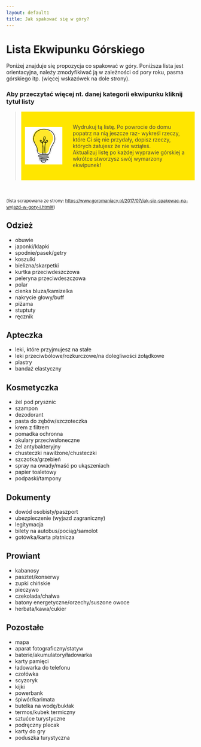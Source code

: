 ```yaml
---
layout: default1
title: Jak spakować się w góry?
---
```


# Lista Ekwipunku Górskiego

Poniżej znajduje się propozycja co spakować w góry. Poniższa lista jest orientacyjna, należy zmodyfikiwać ją w zależności od pory roku, pasma górskiego itp. (więcej wskazówek na dole strony).

<h3 class="bg-greyBase">Aby przeczytać więcej nt. danej kategorii ekwipunku kliknij tytuł listy</h3>

<blockquote>
    <div style="display: flex; align-items: center; background-color:rgb(255, 230, 0); padding: 10px;">
    <img src="assets/images/bulb.png" alt="Żarówka" style="margin-right: 20px; width: 100px; height: auto;">
    <p style= "color: rgb(75, 70, 70); padding: 8px;">
        Wydrukuj tą listę. Po powrocie do domu popatrz na nią jeszcze raz- wykreśl rzeczy, które Ci się nie przydały, dopisz rzeczy, których żałujesz że nie wziąłeś.<br>
        Aktualizuj listę po każdej wyprawie górskiej a wkrótce stworzysz swój wymarzony ekwipunek!
    </p>
    </div>
</blockquote>

<br>

<small>(lista scrapowana ze strony: https://www.goromaniacy.pl/2017/07/jak-sie-spakowac-na-wyjazd-w-gory-i.html#)</small>
<div class="flex flex-col gap-8 w-full">
    <div class="bg-white w-full">
        <a haref="/KGprojects/odziez.html"><h2>Odzież</h2></a>
        <ul>
            <li class="pl-8"> obuwie</li>
            <li class="pl-8"> japonki/klapki</li>
            <li class="pl-8"> spodnie/pasek/getry</li>
            <li class="pl-8"> koszulki</li>
            <li class="pl-8"> bielizna/skarpetki</li>
            <li class="pl-8"> kurtka przeciwdeszczowa</li>
            <li class="pl-8"> peleryna przeciwdeszczowa</li>
            <li class="pl-8"> polar</li>
            <li class="pl-8"> cienka bluza/kamizelka</li>
            <li class="pl-8"> nakrycie głowy/buff</li>
            <li class="pl-8"> piżama</li>
            <li class="pl-8"> stuptuty</li>
            <li class="pl-8"> ręcznik</li>
        </ul>
    </div>
    <div class="bg-greyBase w-full">
        <a haref="/KGprojects/apteczka.html"><h2>Apteczka</h2></a>
        <ul>
            <li class="pl-8"> leki, które przyjmujesz na stałe</li>
            <li class="pl-8"> leki przeciwbólowe/rozkurczowe/na dolegliwości żołądkowe</li>
            <li class="pl-8"> plastry</li>
            <li class="pl-8"> bandaż elastyczny</li>
        </ul>
    </div>
    <div class="bg-white w-full">
        <h2><a haref="/KGprojects/kosmetyczka.html">Kosmetyczka</a></h2>
        <ul>
            <li class="pl-8"> żel pod prysznic</li>
            <li class="pl-8"> szampon</li>
            <li class="pl-8"> dezodorant</li>
            <li class="pl-8"> pasta do zębów/szczoteczka</li>
            <li class="pl-8"> krem z filtrem</li>
            <li class="pl-8"> pomadka ochronna</li>
            <li class="pl-8"> okulary przeciwsłoneczne</li>
            <li class="pl-8"> żel antybakteryjny</li>
            <li class="pl-8"> chusteczki nawilżone/chusteczki</li>
            <li class="pl-8"> szczotka/grzebień</li>
            <li class="pl-8"> spray na owady/maść po ukąszeniach</li>
            <li class="pl-8"> papier toaletowy</li>
            <li class="pl-8"> podpaski/tampony</li>
        </ul>
    </div>
    <div class="bg-greyBase w-full">
        <a haref="/KGprojects/dokumenty.html"><h2>Dokumenty</h2></a>
        <ul>
            <li class="pl-8"> dowód osobisty/paszport</li>
            <li class="pl-8"> ubezpieczenie (wyjazd zagraniczny)</li>
            <li class="pl-8"> legitymacja</li>
            <li class="pl-8"> bilety na autobus/pociąg/samolot</li>
            <li class="pl-8"> gotówka/karta płatnicza</li>
        </ul>
    </div>
    <div class="bg-white w-full">
        <a haref="/KGprojects/prowiant.html"><h2>Prowiant</h2></a>
        <ul>
            <li class="pl-8"> kabanosy</li>
            <li class="pl-8"> pasztet/konserwy</li>
            <li class="pl-8"> zupki chińskie</li>
            <li class="pl-8"> pieczywo</li>
            <li class="pl-8"> czekolada/chałwa</li>
            <li class="pl-8"> batony energetyczne/orzechy/suszone owoce</li>
            <li class="pl-8"> herbata/kawa/cukier</li>
        </ul>
    </div>
    <div class="bg-greyBase w-full">
        <a haref="/KGprojects/pozostale.html"><h2>Pozostałe</h2></a>
        <ul>
            <li class="pl-8"> mapa</li>
            <li class="pl-8"> aparat fotograficzny/statyw</li>
            <li class="pl-8"> baterie/akumulatory/ładowarka</li>
            <li class="pl-8"> karty pamięci</li>
            <li class="pl-8"> ładowarka do telefonu</li>
            <li class="pl-8"> czołówka</li>
            <li class="pl-8"> scyzoryk</li>
            <li class="pl-8"> kijki</li>
            <li class="pl-8"> powerbank</li>
            <li class="pl-8"> śpiwór/karimata</li>
            <li class="pl-8"> butelka na wodę/bukłak</li>
            <li class="pl-8"> termos/kubek termiczny</li>
            <li class="pl-8"> sztućce turystyczne</li>
            <li class="pl-8"> podręczny plecak</li>
            <li class="pl-8"> karty do gry</li>
            <li class="pl-8"> poduszka turystyczna</li>
        </ul>
    </div>
</div>
<br><br>
